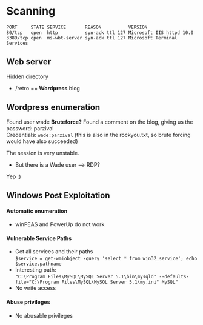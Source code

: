# Scanning
```
PORT     STATE SERVICE       REASON          VERSION
80/tcp   open  http          syn-ack ttl 127 Microsoft IIS httpd 10.0
3389/tcp open  ms-wbt-server syn-ack ttl 127 Microsoft Terminal Services
```

## Web server

Hidden directory  
- /retro == **Wordpress** blog


## Wordpress enumeration

Found user wade
**Bruteforce?**
Found a comment on the blog, giving us the password: parzival  
Credentials: `wade:parzival`
(this is also in the rockyou.txt, so brute forcing would have also succeeded)

The session is very unstable.

- But there is a Wade user --> RDP?

Yep :) 

## Windows Post Exploitation
#### Automatic enumeration 
- winPEAS and PowerUp do not work

#### Vulnerable Service Paths
- Get all services and their paths  
 `$service = get-wmiobject -query 'select * from win32_service'; echo $service.pathname`
- Interesting path:   
`"C:\Program Files\MySQL\MySQL Server 5.1\bin\mysqld" --defaults-file="C:\Program Files\MySQL\MySQL Server 5.1\my.ini" MySQL"` 
- No write access

#### Abuse privileges  
- No abusable privileges